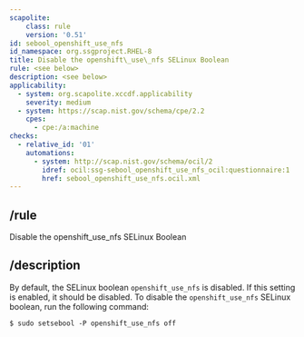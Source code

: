 ```yaml
---
scapolite:
    class: rule
    version: '0.51'
id: sebool_openshift_use_nfs
id_namespace: org.ssgproject.RHEL-8
title: Disable the openshift\_use\_nfs SELinux Boolean
rule: <see below>
description: <see below>
applicability:
  - system: org.scapolite.xccdf.applicability
    severity: medium
  - system: https://scap.nist.gov/schema/cpe/2.2
    cpes:
      - cpe:/a:machine
checks:
  - relative_id: '01'
    automations:
      - system: http://scap.nist.gov/schema/ocil/2
        idref: ocil:ssg-sebool_openshift_use_nfs_ocil:questionnaire:1
        href: sebool_openshift_use_nfs.ocil.xml
---
```



## /rule

Disable the openshift\_use\_nfs SELinux Boolean

## /description

By
default, the SELinux boolean `openshift_use_nfs` is disabled. If this
setting is enabled, it should be disabled. To disable the
`openshift_use_nfs` SELinux boolean, run the following command:

``` 
$ sudo setsebool -P openshift_use_nfs off
```
